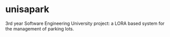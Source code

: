 # unisapark
3rd year Software Engineering University project: a LORA based system for the management of parking lots.
